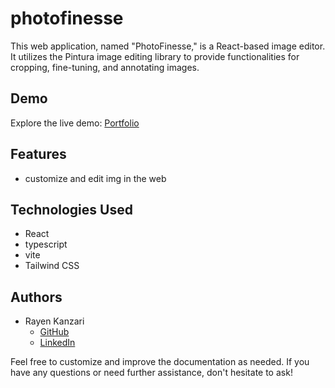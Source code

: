 # photofinesse

This web application, named "PhotoFinesse," is a React-based image editor. It utilizes the Pintura image editing library to provide functionalities for cropping, fine-tuning, and annotating images. 

## Demo

Explore the live demo: [Portfolio](https://photofinesse.netlify.app/)

## Features

- customize and edit img in the web 




## Technologies Used

- React
- typescript
- vite
- Tailwind CSS


## Authors

- Rayen Kanzari
  - [GitHub](https://github.com/Rayenkan)
  - [LinkedIn](https://www.linkedin.com/in/rayen-kanzari-b17a52298//)

Feel free to customize and improve the documentation as needed. If you have any questions or need further assistance, don't hesitate to ask!
